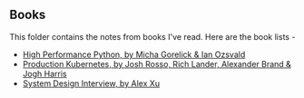 ## Books

This folder contains the notes from books I've read. Here are the book lists -

* [High Performance Python, by Micha Gorelick & Ian Ozsvald](https://github.com/Dai98/Mindmap/tree/main/Books/High%20Performance%20Python)
* [Production Kubernetes, by Josh Rosso, Rich Lander, Alexander Brand & Jogh Harris]()
* [System Design Interview, by Alex Xu](https://github.com/Dai98/Mindmap/tree/main/Books/System-Design-Interview)